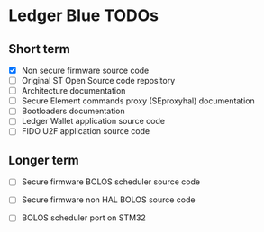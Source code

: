 # Ledger Blue TODOs 

## Short term

  - [x] Non secure firmware source code
  - [ ] Original ST Open Source code repository
  - [ ] Architecture documentation
  - [ ] Secure Element commands proxy (SEproxyhal) documentation
  - [ ] Bootloaders documentation
  - [ ] Ledger Wallet application source code
  - [ ] FIDO U2F application source code 

## Longer term 

  - [ ] Secure firmware BOLOS scheduler source code
  - [ ] Secure firmware non HAL BOLOS source code
  - [ ] BOLOS scheduler port on STM32 

